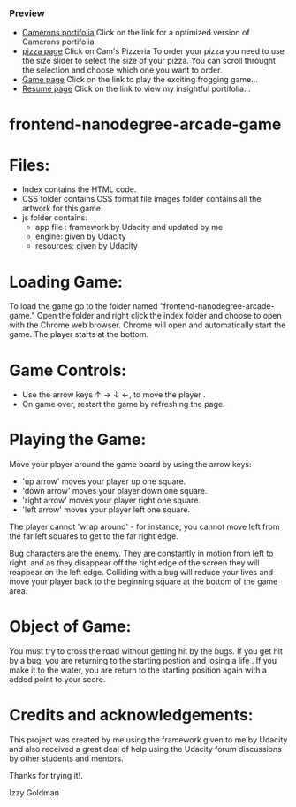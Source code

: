 ### Preview
* [Camerons portifolia](https://izzygld.github.io/optimized/dist/index.html) Click on the link for a optimized version of Camerons portifolia.
* [pizza page](https://izzygld.github.io/optimized/dist/pizza.html)
Click on Cam's Pizzeria To order your pizza you need to use the size slider to select the size of your pizza. You can scroll throught the selection and choose which one you want to order.
* [Game page](https://izzygld.github.io/) Click on the link to play the exciting frogging game...
* [Resume page](https://izzygld.github.io/resume/index.html) Click on the link to view my insightful portifolia...


**frontend-nanodegree-arcade-game**
===============================

Files:
======
* Index contains the HTML code.
* CSS folder contains CSS format file
images folder contains all the artwork for this game.
* js folder contains:
   * app file : framework by Udacity and updated by me
    * engine: given by Udacity
    * resources: given by Udacity


Loading Game:
=============
To load the game go to the folder named "frontend-nanodegree-arcade-game." Open the folder and right click the index folder and choose to open with the Chrome web browser. Chrome will open and automatically start the game. The player starts at the bottom.

Game Controls:
=========
* Use the arrow keys ↑ → ↓ ←, to move the player .
* On game over, restart the game by refreshing the page.

Playing the Game:
=========

Move your player around the game board by using the arrow keys:

* 'up arrow' moves your player up one square.
* 'down arrow' moves your player down one square.
* 'right arrow' moves your player right one square.
* 'left arrow' moves your player left one square.

The player cannot 'wrap around' - for instance, you cannot move left from the far left squares to get to the far right edge.

Bug characters are the enemy. They are constantly in motion from left to right, and as they disappear off the right edge of the screen they will reappear on the left edge. Colliding with a bug will reduce your lives and move your player back to the beginning square at the bottom of the game area.

Object of Game:
===============
You must try to cross the road without getting hit by the bugs. If you get hit by a bug, you are returning to the starting postion and losing a life . If you make it to the water, you are return to the starting position again with a added point to your score.


Credits and acknowledgements:
=============================
This project was created by me using the framework given to me by Udacity and also received a great deal of help using the Udacity forum discussions by other students and mentors.


Thanks for trying it!.

Izzy Goldman